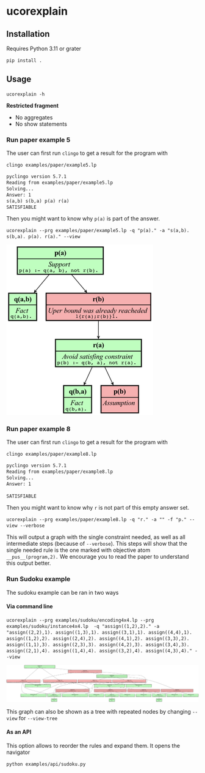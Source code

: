 # ucorexplain


## Installation

Requires Python 3.11 or grater

```shell
pip install .
```

## Usage

```shell
ucorexplain -h
```


  **Restricted fragment**

  - No aggregates
  - No show statements

### Run paper example 5

The user can first run `clingo` to get a result for the program with

```shell
clingo examples/paper/example5.lp
```

```
pyclingo version 5.7.1
Reading from examples/paper/example5.lp
Solving...
Answer: 1
s(a,b) s(b,a) p(a) r(a)
SATISFIABLE
```

Then you might want to know why `p(a)` is part of the answer.

```shell
ucorexplain --prg examples/paper/example5.lp -q "p(a)." -a "s(a,b). s(b,a). p(a). r(a)." --view
```

![](./img/paper5.png)


### Run paper example 8

The user can first run `clingo` to get a result for the program with

```shell
clingo examples/paper/example8.lp
```

```
pyclingo version 5.7.1
Reading from examples/paper/example8.lp
Solving...
Answer: 1

SATISFIABLE
```

Then you might want to know why `r` is not part of this empty answer set.

```shell
ucorexplain --prg examples/paper/example8.lp -q "r." -a "" -f "p." --view --verbose
```

This will output a graph with the single constraint needed, as well as all intermediate steps (because of `--verbose`).
This steps will show that the single needed rule is the one marked with objective atom `__pus__(program,2).`
We encourage you to read the paper to understand this output better. 


### Run Sudoku example

The sudoku example can be ran in two ways

#### Via command line

```shell
ucorexplain --prg examples/sudoku/encoding4x4.lp --prg examples/sudoku/instance4x4.lp  -q "assign((1,2),2)." -a "assign((2,2),1). assign((1,3),1). assign((3,1),1). assign((4,4),1). assign((1,2),2). assign((2,4),2). assign((4,1),2). assign((3,3),2). assign((1,1),3). assign((2,3),3). assign((4,2),3). assign((3,4),3). assign((2,1),4). assign((1,4),4). assign((3,2),4). assign((4,3),4)." --view
```

![](./img/sudoku.png)

This graph can also be shown as a tree with repeated nodes by changing `--view` for  `--view-tree` 


#### As an API

This option allows to reorder the rules and expand them. It opens the navigator

```shell
python examples/api/sudoku.py
```
